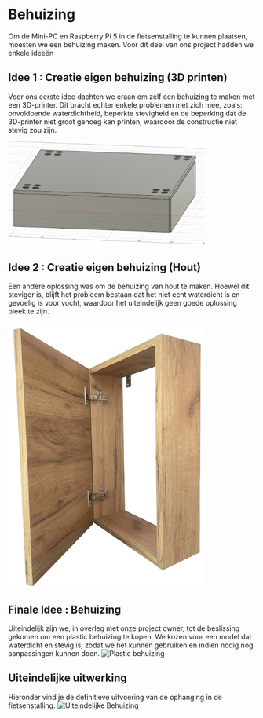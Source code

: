 # Behuizing

Om de Mini-PC en Raspberry Pi 5 in de fietsenstalling te kunnen plaatsen, moesten we een behuizing maken. Voor dit deel van ons project hadden we enkele ideeën


## Idee 1 : Creatie eigen behuizing (3D printen)

Voor ons eerste idee dachten we eraan om zelf een behuizing te maken met een 3D-printer. Dit bracht echter enkele problemen met zich mee, zoals: onvoldoende waterdichtheid, beperkte stevigheid en de beperking dat de 3D-printer niet groot genoeg kan printen, waardoor de constructie niet stevig zou zijn.

<img src="3D tekening.png" style="width: 400px; height: auto;" alt="3D-Print">

## Idee 2 : Creatie eigen behuizing (Hout)

Een andere oplossing was om de behuizing van hout te maken. Hoewel dit steviger is, blijft het probleem bestaan dat het niet echt waterdicht is en gevoelig is voor vocht, waardoor het uiteindelijk geen goede oplossing bleek te zijn.

<img src="Voorbeeld hout.png" style="width: 400px; height: auto;" alt="Hout">

## Finale Idee : Behuizing

Uiteindelijk zijn we, in overleg met onze project owner, tot de beslissing gekomen om een plastic behuizing te kopen. We kozen voor een model dat waterdicht en stevig is, zodat we het kunnen gebruiken en indien nodig nog aanpassingen kunnen doen.
<img src="Plast Enclosure.png" style="width: 400px; height: auto;" alt="Plastic behuizing">

## Uiteindelijke uitwerking

Hieronder vind je de definitieve uitvoering van de ophanging in de fietsenstalling.
<img src="Behuizing Fietsenstalling.png" style="width: 400px; height: auto;" alt="Uiteindelijke Behuizing">
